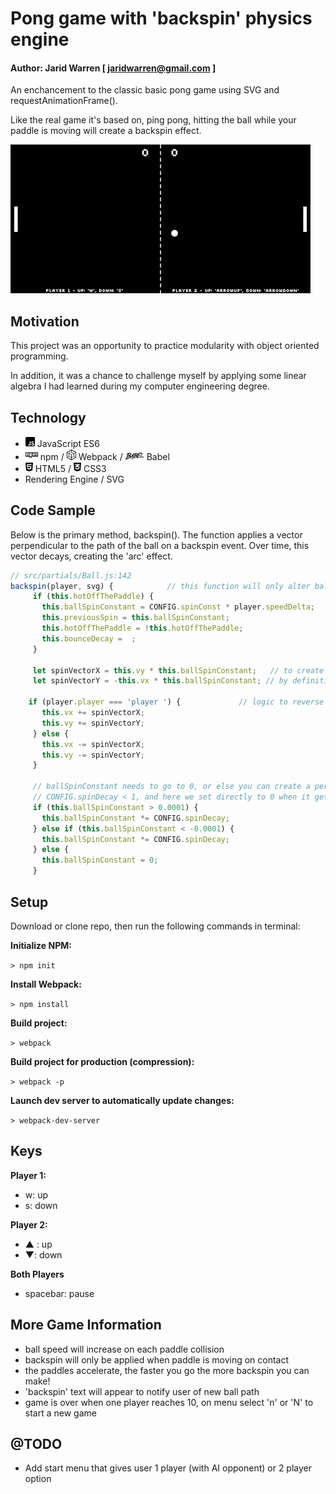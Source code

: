 # Pong game with 'backspin' physics engine

#### Author: Jarid Warren [ <jaridwarren@gmail.com> ]

An enchancement to the classic basic pong game using SVG and requestAnimationFrame().

Like the real game it's based on, ping pong, hitting the ball while your paddle is moving will create a backspin effect.

![alt text](./assets/images/readme-images/demo.gif 'Backspin Pong Demo')

## Motivation

This project was an opportunity to practice modularity with object oriented programming.

In addition, it was a chance to challenge myself by applying some linear algebra I had learned during my computer engineering degree.

## Technology

- <img src="./assets/images/readme-images/js.svg" width="15"> JavaScript ES6 
- <img src="./assets/images/readme-images/npm.svg" width="20"> npm / <img src="./assets/images/readme-images/webpack.svg" width="15">  Webpack / <img src="./assets/images/readme-images/babel.svg" width="30"> Babel
- <img src="./assets/images/readme-images/html5.svg" width="12"> HTML5 / <img src="./assets/images/readme-images/css3.svg" width="12"> CSS3
- Rendering Engine / SVG

## Code Sample

Below is the primary method, backspin(). The function applies a vector perpendicular to the path of the ball on a backspin event.
Over time, this vector decays, creating the 'arc' effect.

```javascript
// src/partials/Ball.js:142
backspin(player, svg) {            // this function will only alter ball path if this.ballSpinConstant > 0
     if (this.hotOffThePaddle) {
       this.ballSpinConstant = CONFIG.spinConst * player.speedDelta;
       this.previousSpin = this.ballSpinConstant;
       this.hotOffThePaddle = !this.hotOffThePaddle;
       this.bounceDecay =  ;
     }

     let spinVectorX = this.vy * this.ballSpinConstant;   // to create a 'spin' we have to apply a vector perpendicular to [vx,  vy]
     let spinVectorY = -this.vx * this.ballSpinConstant; // by definition, this vector is [vy, -vx]

    if (player.player === 'player ') {             // logic to reverse backspin direction depending on paddle side
       this.vx += spinVectorX;
       this.vy += spinVectorY;
     } else {
       this.vx -= spinVectorX;
       this.vy -= spinVectorY;
     }

     // ballSpinConstant needs to go to 0, or else you can create a perfect circle instead of arc
     // CONFIG.spinDecay < 1, and here we set directly to 0 when it gets sufficiently small
     if (this.ballSpinConstant > 0.0001) {
       this.ballSpinConstant *= CONFIG.spinDecay;
     } else if (this.ballSpinConstant < -0.0001) {
       this.ballSpinConstant *= CONFIG.spinDecay;
     } else {
       this.ballSpinConstant = 0;
     }
```

## Setup
Download or clone repo, then run the following commands in terminal:

**Initialize NPM:**

`> npm init` 

**Install Webpack:**

`> npm install`

**Build project:**

`> webpack`

**Build project for production (compression):**

`> webpack -p`

**Launch dev server to automatically update changes:**

`> webpack-dev-server`

## Keys

**Player 1:**

 * w: up
 * s: down

**Player 2:**

 * ▲ : up
 * ▼: down

**Both Players**

 * spacebar: pause

## More Game Information

* ball speed will increase on each paddle collision
* backspin will only be applied when paddle is moving on contact
* the paddles accelerate, the faster you go the more backspin you can make!
* 'backspin' text will appear to notify user of new ball path
* game is over when one player reaches 10, on menu select 'n' or 'N' to start a new game

## @TODO

* Add start menu that gives user 1 player (with AI opponent) or 2 player option
